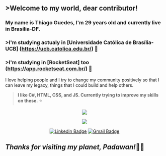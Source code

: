 ## >Welcome to my world, dear contributor! 
### My name is Thiago Guedes, I'm 29 years old and currently live in Brasília-DF. 
### >I'm studying actualy in [Universidade Católica de Brasília-UCB] (https://ucb.catolica.edu.br/) 🔭
### >I'm studying in [RocketSeat] too (https://app.rocketseat.com.br/) 🎯

I love helping people and I try to change my community positively
so that I can leave my legacy, things that I could build and help others.

>**I like C#, HTML, CSS, and JS. Currently trying to improve my skills on these.** ⭐️

<p align="center">
  <img align="center" src="https://github-readme-stats.vercel.app/api?username=Guedesou&show_icons=true&theme=gruvbox"> 
</p>

<p align="center">
  <img align="center" src="https://github-readme-stats.vercel.app/api/top-langs/?username=Guedesou&layout=compact&theme=gruvbox"> 
</p>

<p align="center">
<a href="https://www.linkedin.com/in/guedesou/" target="blank"><img alt="Linkedin Badge" src="https://img.shields.io/badge/-Thiago%20Guedes-563D7C?style=flat-square&logo=Linkedin&logoColor=white&link=https://www.linkedin.com/in/guedesou/"/></a>
<a href="mailto:sradtsor@gmail.com" target="blank"><img alt="Gmail Badge" src="https://img.shields.io/badge/-sradtsor@gmail.com-563D7C?style=flat-square&logo=Gmail&logoColor=orange&link=mailto:sradtsor@gmail.com"/></a>
</p>

## *Thanks for visiting my planet, Padawan!*👨‍🚀
